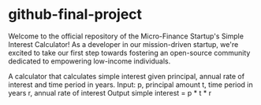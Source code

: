 # github-final-project
Welcome to the official repository of the Micro-Finance Startup's Simple Interest Calculator! As a developer in our mission-driven startup, we're excited to take our first step towards fostering an open-source community dedicated to empowering low-income individuals.

A calculator that calculates simple interest given principal, annual rate of interest and time period in years.
Input:
   p, principal amount
   t, time period in years
   r, annual rate of interest
Output
   simple interest = p * t * r

